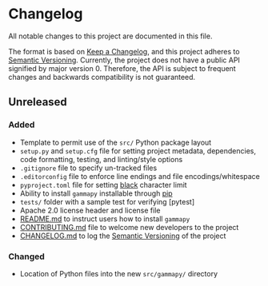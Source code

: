 # Changelog

All notable changes to this project are documented in this file.

The format is based on [Keep a Changelog], and this project adheres to
[Semantic Versioning]. Currently, the project does not have a public API
signified by major version 0. Therefore, the API is subject to frequent
changes and backwards compatibility is not guaranteed.

## Unreleased
<!-- First release will be 0.1.0 as advised by Semantic Versioning -->
<!-- ## [0.1.0] - 2020-04-29 -->

### Added

- Template to permit use of the `src/` Python package layout
- `setup.py` and `setup.cfg` file for setting project metadata, dependencies,
  code formatting, testing, and linting/style options
- `.gitignore` file to specify un-tracked files
- `.editorconfig` file to enforce line endings and file encodings/whitespace
- `pyproject.toml` file for setting [black] character limit
- Ability to install `gammapy` installable through [pip]
- `tests/` folder with a sample test for verifying [pytest]
- Apache 2.0 license header and license file
- [README.md] to instruct users how to install `gammapy`
- [CONTRIBUTING.md] file to welcome new developers to the project
- [CHANGELOG.md] to log the [Semantic Versioning] of the project

### Changed

- Location of Python files into the new `src/gammapy/` directory

<!-- Un-wrapped Text Below for References, Links, Images, etc. -->
[Keep a Changelog]: https://keepachangelog.com/en/1.0.0/
[Semantic Versioning]: https://semver.org/spec/v2.0.0.html
[black]: https://black.readthedocs.io/en/stable/
[CONTRIBUTING.md]: CONTRIBUTING.md
[CHANGELOG.md]: CHANGELOG.md
[README.md]: README.md
[pip]: https://pypi.org/project/pip/
